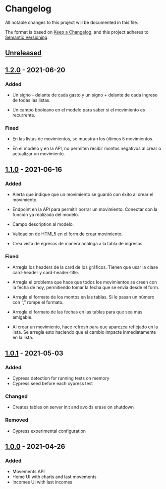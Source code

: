 # Changelog

All notable changes to this project will be documented in this file.

The format is based on [Keep a Changelog](https://keepachangelog.com/en/1.0.0/),
and this project adheres to [Semantic Versioning](https://semver.org/spec/v2.0.0.html).

## [Unreleased]

## [1.2.0] - 2021-06-20

### Added

-   Un signo - delante de cada gasto y un signo + delante de cada ingreso de todas las listas.

-   Un campo booleano en el modelo para saber si el movimiento es recurrente.

### Fixed

-   En las listas de movimientos, se muestran los últimos 5 movimientos.

-   En el modelo y en la API, no permiten recibir montos negativos al crear o actualizar un movimiento.

## [1.1.0] - 2021-06-16

### Added

-   Alerta que indique que un movimiento se guardó con éxito al crear el movimiento.

-   Endpoint en la API para permitir borrar un movimiento. Conectar con la función ya realizada del modelo.

-   Campo description al modelo.

-   Validación de HTML5 en el form de crear movimiento.

-   Crea vista de egresos de manera análoga a la tabla de ingresos.

### Fixed

-   Arregla los headers de la card de los gráficos. Tienen que usar la clase card-header y card-header-title.

-   Arregla el problema que hace que todos los movimientos se creen con la fecha de hoy, permitiendo tomar la fecha que se envía desde el form.

-   Arregla el formato de los montos en las tablas. Si le pasan un número con “,” rompe el formato.
  
-   Arregla el formato de las fechas en las tablas para que sea más amigable.
    
-   Al crear un movimiento, hace refresh para que aparezca reflejado en la lista. Se arregla esto haciendo que el cambio impacte inmediatamente en la lista.


## [1.0.1] - 2021-05-03

### Added

-   Cypress detection for running tests on memory
-   Cypress seed before each cypress test

### Changed

-   Creates tables on server init and avoids erase on shutdown

### Removed

-   Cypress experimental configuration

## [1.0.0] - 2021-04-26

### Added

-   Movements API
-   Home UI with charts and last movements
-   Incomes UI with last incomes

[unreleased]: https://github.com/daplp84/gitapp/compare/v1.2.0...HEAD
[1.2.0]: https://github.com/daplp84/gitapp/releases/tag/v1.2.0
[1.1.0]: https://github.com/daplp84/gitapp/releases/tag/v1.1.0
[1.0.1]: https://github.com/daplp84/gitapp/releases/tag/v1.0.1
[1.0.0]: https://github.com/daplp84/gitapp/releases/tag/v1.0.0
